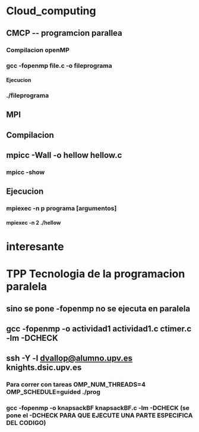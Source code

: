 # Cloud_computing

## CMCP -- programcion parallea
### Compilacion openMP
### gcc -fopenmp file.c -o fileprograma
#### Ejecucion
### ./fileprograma

## MPI
## Compilacion
## mpicc -Wall -o hellow hellow.c
### mpicc -show
## Ejecucion
### mpiexec -n p programa [argumentos]
#### mpiexec -n 2 ./hellow

# interesante 

# TPP Tecnologia de la programacion paralela
## sino se pone -fopenmp no se ejecuta en paralela
## gcc -fopenmp -o actividad1 actividad1.c ctimer.c -lm -DCHECK
## ssh -Y -l dvallop@alumno.upv.es knights.dsic.upv.es
### Para correr con tareas OMP_NUM_THREADS=4 OMP_SCHEDULE=guided ./prog
### gcc -fopenmp -o knapsackBF knapsackBF.c -lm -DCHECK (se pone el -DCHECK PARA QUE EJECUTE UNA PARTE ESPECIFICA DEL CODIGO)
